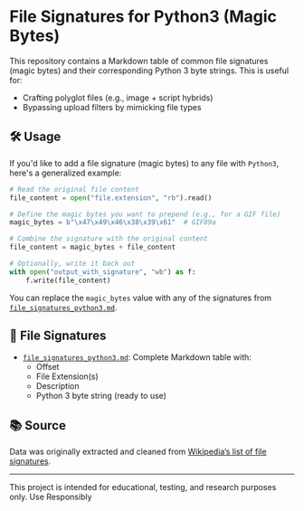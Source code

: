 # File Signatures for Python3 (Magic Bytes)

This repository contains a Markdown table of common file signatures (magic bytes) and their corresponding Python 3 byte strings. This is useful for:

- Crafting polyglot files (e.g., image + script hybrids)
- Bypassing upload filters by mimicking file types

## 🛠️ Usage

If you'd like to add a file signature (magic bytes) to any file with `Python3`, here's a generalized example:

```python
# Read the original file content
file_content = open("file.extension", "rb").read()
```

```python
# Define the magic bytes you want to prepend (e.g., for a GIF file)
magic_bytes = b"\x47\x49\x46\x38\x39\x61"  # GIF89a
```

```python
# Combine the signature with the original content
file_content = magic_bytes + file_content
```

```python
# Optionally, write it back out
with open("output_with_signature", "wb") as f:
    f.write(file_content)
```

You can replace the `magic_bytes` value with any of the signatures from [`file_signatures_python3.md`](file_signatures_python3.md).

## 📄 File Signatures

- [`file_signatures_python3.md`](file_signatures_python3.md): Complete Markdown table with:
  - Offset
  - File Extension(s)
  - Description
  - Python 3 byte string (ready to use)

## 📚 Source

Data was originally extracted and cleaned from [Wikipedia’s list of file signatures](https://en.wikipedia.org/wiki/List_of_file_signatures).

---

This project is intended for educational, testing, and research purposes only. Use Responsibly
